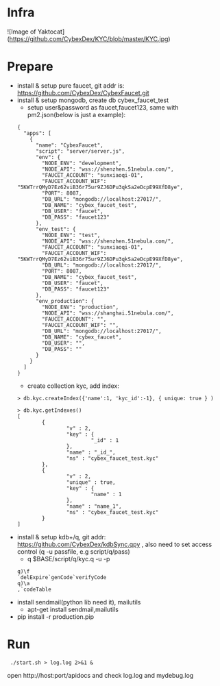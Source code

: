 # Infra
![Image of Yaktocat]
(https://github.com/CybexDex/KYC/blob/master/KYC.jpg)

# Prepare
- install & setup pure faucet, git addr is: https://github.com/CybexDex/CybexFaucet.git
- install & setup mongodb, create db cybex_faucet_test
    * setup user&password as faucet,faucet123, same with pm2.json(below is just a example):
    ```
    {
      "apps": [
        {
          "name": "CybexFaucet",
          "script": "server/server.js",
          "env": {
            "NODE_ENV": "development",
            "NODE_API": "wss://shenzhen.51nebula.com/",
            "FAUCET_ACCOUNT": "sunxiaoqi-01",
            "FAUCET_ACCOUNT_WIF": "5KWTrrQMyD7Ez62viB36r75ur9ZJ6DPu3qkSa2eDcpE99XfD8ye",
            "PORT": 8087,
            "DB_URL": "mongodb://localhost:27017/",
            "DB_NAME": "cybex_faucet_test",
            "DB_USER": "faucet",
            "DB_PASS": "faucet123"
          },
          "env_test": {
            "NODE_ENV": "test",
            "NODE_API": "wss://shenzhen.51nebula.com/",
            "FAUCET_ACCOUNT": "sunxiaoqi-01",
            "FAUCET_ACCOUNT_WIF": "5KWTrrQMyD7Ez62viB36r75ur9ZJ6DPu3qkSa2eDcpE99XfD8ye",
            "DB_URL": "mongodb://localhost:27017/",
            "PORT": 8087,
            "DB_NAME": "cybex_faucet_test",
            "DB_USER": "faucet",
            "DB_PASS": "faucet123"
          },
          "env_production": {
            "NODE_ENV": "production",
            "NODE_API": "wss://shanghai.51nebula.com/",
            "FAUCET_ACCOUNT": "",
            "FAUCET_ACCOUNT_WIF": "",
            "DB_URL": "mongodb://localhost:27017/",
            "DB_NAME": "cybex_faucet",
            "DB_USER": "",
            "DB_PASS": ""
          }
        }
      ]
    }
    ```
    * create collection kyc, add index:
    ```
    > db.kyc.createIndex({'name':1, 'kyc_id':-1}, { unique: true } )

    > db.kyc.getIndexes()
    [
            {
                    "v" : 2,
                    "key" : {
                            "_id" : 1
                    },
                    "name" : "_id_",
                    "ns" : "cybex_faucet_test.kyc"
            },
            {
                    "v" : 2,
                    "unique" : true,
                    "key" : {
                            "name" : 1
                    },
                    "name" : "name_1",
                    "ns" : "cybex_faucet_test.kyc"
            }
    ]
    ```
- install & setup kdb+/q, git addr: https://github.com/CybexDex/kdbSync.qpy , also need to set access control (q -u passfile, e.g script/q/pass)
    * q $BASE/script/q/kyc.q -u <pass> -p <port >
    ```
    q)\f
    `delExpire`genCode`verifyCode
    q)\a
    ,`codeTable
    
    ```
- install sendmail(python lib need it), mailutils
    * apt-get install sendmail,mailutils
- pip install -r production.pip

# Run
```
 ./start.sh > log.log 2>&1 &
```
open http://host:port/apidocs and check log.log and mydebug.log

